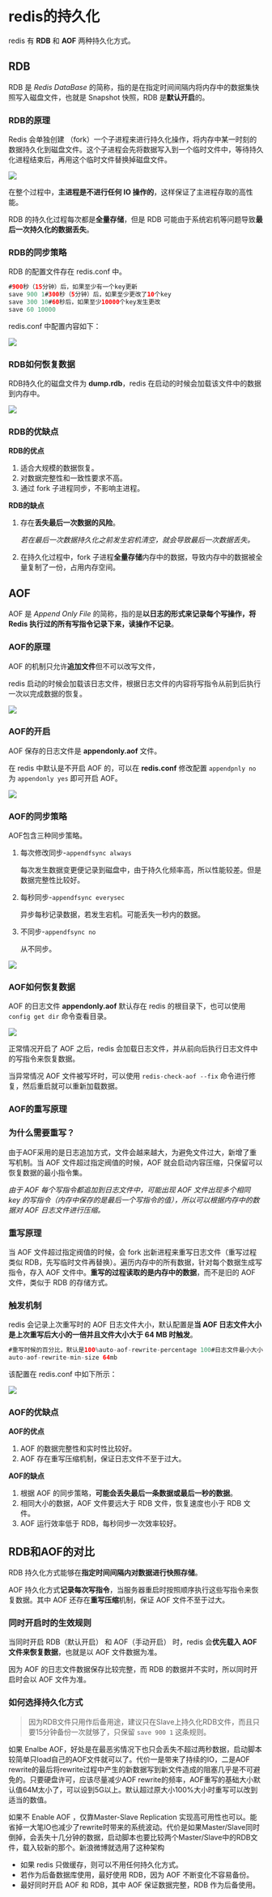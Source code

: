 # redis的持久化

redis 有 **RDB** 和 **AOF** 两种持久化方式。

## RDB

RDB 是 *Redis DataBase* 的简称，指的是在指定时间间隔内将内存中的数据集快照写入磁盘文件，也就是 Snapshot 快照，RDB 是**默认开启**的。

### RDB的原理

Redis 会单独创建 （fork）一个子进程来进行持久化操作，将内存中某一时刻的数据持久化到磁盘文件。这个子进程会先将数据写入到一个临时文件中，等待持久化进程结束后，再用这个临时文件替换掉磁盘文件。

![](https://s2.loli.net/2025/06/18/DizMFRYleJAsIEa.png)

在整个过程中，**主进程是不进行任何 IO 操作的**，这样保证了主进程存取的高性能。

RDB 的持久化过程每次都是**全量存储**，但是 RDB 可能由于系统宕机等问题导致**最后一次持久化的数据丢失**。

### RDB的同步策略

RDB 的配置文件存在 redis.conf 中。

```java
#900秒（15分钟）后，如果至少有一个key更新
save 900 1#300秒（5分钟）后，如果至少更改了10个key
save 300 10#60秒后，如果至少10000个key发生更改
save 60 10000
```

redis.conf 中配置内容如下：

![](https://s2.loli.net/2025/06/18/qIKrwXRtVjZhayS.png)

### RDB如何恢复数据

RDB持久化的磁盘文件为 **dump.rdb**，redis 在启动的时候会加载该文件中的数据到内存中。

![](https://s2.loli.net/2025/06/18/Ol192dQMnyRzvUN.png)

### RDB的优缺点

**RDB的优点**

1. 适合大规模的数据恢复。
2. 对数据完整性和一致性要求不高。
3. 通过 fork 子进程同步，不影响主进程。

**RDB的缺点**

1. 存在**丢失最后一次数据的风险**。
   
    *若在最后一次数据持久化之前发生宕机清空，就会导致最后一次数据丢失。*
    
2. 在持久化过程中，fork 子进程**全量存储**内存中的数据，导致内存中的数据被全量复制了一份，占用内存空间。

## AOF

AOF 是 *Append Only File* 的简称，指的是**以日志的形式来记录每个写操作，将 Redis 执行过的所有写指令记录下来，读操作不记录**。

### AOF的原理

AOF 的机制只允许**追加文件**但不可以改写文件，

redis 启动的时候会加载该日志文件，根据日志文件的内容将写指令从前到后执行一次以完成数据的恢复。

![](https://s2.loli.net/2025/06/18/ZC9WMA8nzhXGmDt.png)

### AOF的开启

AOF 保存的日志文件是 **appendonly.aof** 文件。

在 redis 中默认是不开启 AOF 的，可以在 **redis.conf** 修改配置 `appendpnly no` 为 `appendonly yes` 即可开启 AOF。

![](https://s2.loli.net/2025/06/18/n7pZyNfr6mlwJ3s.png)

### AOF的同步策略

AOF包含三种同步策略。

1. 每次修改同步-`appendfsync always`
   
    每次发生数据变更便记录到磁盘中，由于持久化频率高，所以性能较差。但是数据完整性比较好。
    
2. 每秒同步-`appendfsync everysec`
   
    异步每秒记录数据，若发生宕机。可能丢失一秒内的数据。
    
3. 不同步-`appendfsync no`
   
    从不同步。
    

![](https://s2.loli.net/2025/06/18/RKXg8awD6UVb1Gm.png)

### AOF如何恢复数据

AOF 的日志文件 **appendonly.aof** 默认存在 redis 的根目录下，也可以使用 `config get dir` 命令查看目录。

![](https://s2.loli.net/2025/06/18/3KtEnwCXIqib2pN.png)

正常情况开启了 AOF 之后，redis 会加载日志文件，并从前向后执行日志文件中的写指令来恢复数据。

当异常情况 AOF 文件被写坏时，可以使用 `redis-check-aof --fix` 命令进行修复，然后重启就可以重新加载数据。

### AOF的重写原理

### 为什么需要重写？

由于AOF采用的是日志追加方式，文件会越来越大，为避免文件过大，新增了重写机制。当 AOF 文件超过指定阀值的时候，AOF 就会启动内容压缩，只保留可以恢复数据的最小指令集。

*由于 AOF 每个写指令都追加到日志文件中，可能出现 AOF 文件出现多个相同 key 的写指令（内存中保存的是最后一个写指令的值），所以可以根据内存中的数据对 AOF 日志文件进行压缩。*

### 重写原理

当 AOF 文件超过指定阀值的时候，会 fork 出新进程来重写日志文件（重写过程类似 RDB，先写临时文件再替换）。遍历内存中的所有数据，针对每个数据生成写指令，存入 AOF 文件中。**重写的过程读取的是内存中的数据**，而不是旧的 AOF 文件，类似于 RDB 的存储方式。

### 触发机制

redis 会记录上次重写时的 AOF 日志文件大小，默认配置是**当 AOF 日志文件大小是上次重写后大小的一倍并且文件大小大于 64 MB 时触发**。

```java
#重写时候的百分比，默认是100%auto-aof-rewrite-percentage 100#日志文件最小大小
auto-aof-rewrite-min-size 64mb
```

该配置在 redis.conf 中如下所示：

![](https://s2.loli.net/2025/06/18/5qr69E3tcWUsZLw.png)

### AOF的优缺点

**AOF的优点**

1. AOF 的数据完整性和实时性比较好。
2. AOF 存在重写压缩机制，保证日志文件不至于过大。

**AOF的缺点**

1. 根据 AOF 的同步策略，**可能会丢失最后一条数据或最后一秒的数据**。
2. 相同大小的数据，AOF 文件要远大于 RDB 文件，恢复速度也小于 RDB 文件。
3. AOF 运行效率低于 RDB，每秒同步一次效率较好。

## RDB和AOF的对比

RDB 持久化方式能够在**指定时间间隔内对数据进行快照存储**。

AOF 持久化方式**记录每次写指令**，当服务器重启时按照顺序执行这些写指令来恢复数据。其中 AOF 还存在**重写压缩**机制，保证 AOF 文件不至于过大。

### 同时开启时的生效规则

当同时开启 RDB（默认开启） 和 AOF（手动开启） 时，redis 会**优先载入 AOF 文件来恢复数据**，也就是以 AOF 文件数据为准。

因为 AOF 的日志文件数据保存比较完整，而 RDB 的数据并不实时，所以同时开启时会以 AOF 文件为准。

### 如何选择持久化方式

> 因为RDB文件只用作后备用途，建议只在Slave上持久化RDB文件，而且只要15分钟备份一次就够了，只保留 `save 900 1` 这条规则。
> 

如果 Enalbe AOF，好处是在最恶劣情况下也只会丢失不超过两秒数据，启动脚本较简单只load自己的AOF文件就可以了。代价一是带来了持续的IO，二是AOF rewrite的最后将rewrite过程中产生的新数据写到新文件造成的阻塞几乎是不可避免的。只要硬盘许可，应该尽量减少AOF rewrite的频率，AOF重写的基础大小默认值64M太小了，可以设到5G以上。默认超过原大小100%大小时重写可以改到适当的数值。

如果不 Enable AOF ，仅靠Master-Slave Replication 实现高可用性也可以。能省掉一大笔IO也减少了rewrite时带来的系统波动。代价是如果Master/Slave同时倒掉，会丢失十几分钟的数据，启动脚本也要比较两个Master/Slave中的RDB文件，载入较新的那个。新浪微博就选用了这种架构

- 如果 redis 只做缓存，则可以不用任何持久化方式。
- 若作为后备数据库使用，最好使用 RDB，因为 AOF 不断变化不容易备份。
- 最好同时开启 AOF 和 RDB，其中 AOF 保证数据完整，RDB 作为后备使用。